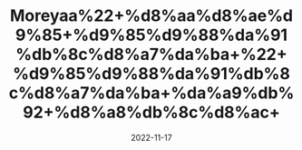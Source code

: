 ---
title: 'Moreyaa%22+%d8%aa%d8%ae%d9%85+%d9%85%d9%88%da%91%db%8c%d8%a7%da%ba+%22+%d9%85%d9%88%da%91%db%8c%d8%a7%da%ba+%da%a9%db%92+%d8%a8%db%8c%d8%ac+'
date: '2022-11-17' 
metatag: '' 
inventory: '0' 
draft: false 
# meta description 
shortDescripton: ''
description: 'Seed+%d8%aa%d8%ae%d9%85++%d8%a8%db%8c%d8%ac'
longdescription: ''
tags: ''
brand: ''
subCategory: ''
unit: '10 gm-Pk'
sellCount: '0'
featured: True
# product Price
price: '20.0'
# Product Short Description
shortDescription: ''
productID: 'CD81095C-364A-ED11-996A-005056B3A416'
type: 'products'
category: 'Seed+%d8%aa%d8%ae%d9%85++%d8%a8%db%8c%d8%ac' 
thumnailproduct: 'https://eraconnect.blob.core.windows.net/product-images/aminsaddiquidawakhana/4db726c0-f56e-4dac-a9d8-e07c7c266d5a.webp' 
images:
  - image: 'https://eraconnect.blob.core.windows.net/product-images/aminsaddiquidawakhana/4db726c0-f56e-4dac-a9d8-e07c7c266d5a.webp'  
Variants:
---